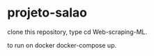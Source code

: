 # projeto-salao


clone this repository, type cd Web-scraping-ML.

to run on docker docker-compose up.